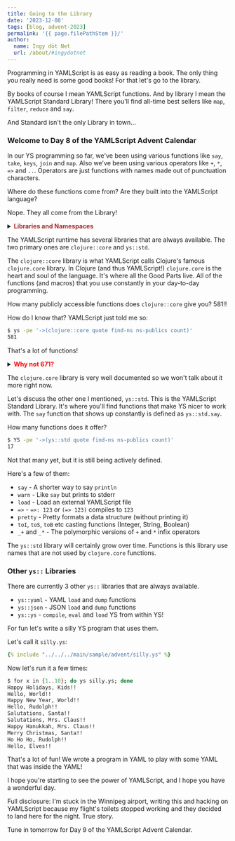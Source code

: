 ```yaml
---
title: Going to the Library
date: '2023-12-08'
tags: [blog, advent-2023]
permalink: '{{ page.filePathStem }}/'
author:
  name: Ingy döt Net
  url: /about/#ingydotnet
---
```


Programming in YAMLScript is as easy as reading a book.
The only thing you really need is some good books!
For that let's go to the library.

By books of course I mean YAMLScript functions.
And by library I mean the YAMLScript Standard Library!
There you'll find all-time best sellers like `map`, `filter`, `reduce` and
`say`.

And Standard isn't the only Library in town...


### Welcome to Day 8 of the YAMLScript Advent Calendar

In our YS programming so far, we've been using various functions like `say`,
`take`, `keys`, `join` and `map`.
Also we've been using various operators like `+`, `*`, `=>` and `..`.
Operators are just functions with names made out of punctuation characters.

Where do these functions come from?
Are they built into the YAMLScript language?

Nope. They all come from the Library!

<details><summary>
<strong style="color:brown">Libraries and Namespaces</strong></summary>

It's probably a good idea to explain what a Clojure library is.
And we should probably talk about namespaces too.
Don't worry, it's quite simple.

A library is a file that contains a namespace and a bunch of functions (who
belong to that library/namespace).
The namespace name is made up of 2 or more words separated by the `.` character.
The name corresponds to the file path of the library.

For example (in Clojure) the `foo.bar` library would contain a `foo.bar`
namespace and be located at `foo/bar.clj` in your Java classpath.
To access a function called `thinger` in `foo.bar`, you would use the fully
qualified name (aka a Clojure symbol) `foo.bar/thinger`.

YAMLScript is the same except:

* File names end with `.ys`
* The 2 or more words are separated by `::` instead of `.`
* A fully qualified symbol looks like `foo::bar.thinger`.
  * You'll find out later why this is really cool

</details>

The YAMLScript runtime has several libraries that are always available.
The two primary ones are `clojure::core` and `ys::std`.

The `clojure::core` library is what YAMLScript calls Clojure's famous
`clojure.core` library.
In Clojure (and thus YAMLScript!) `clojure.core` is the heart and soul of the
language.
It's where all the Good Parts live.
All of the functions (and macros) that you use constantly in your day-to-day
programming.

How many publicly accessible functions does `clojure::core` give you?
581!!

How do I know that?
YAMLScript just told me so:

```bash
$ ys -pe '->(clojure::core quote find-ns ns-publics count)'
581
```

That's a lot of functions!

<details><summary><strong style="color:red">Why not 671?</strong></summary>

Honestly it's not as many as the real `clojure.core` library called from
Clojure.

```bash
$ clojure -M -e '(-> clojure.core quote ns-publics count)'
671
```

The reason for this is because YAMLScript uses a special version of Clojure
the [SCI](https://github.com/babashka/sci) (Small Clojure Interpreter).

SCI offers a subset of Clojure's functionality, but it's a very useful subset.
It's also a "safe" subset.

I don't think you'll run into anything that's not available in your day to day
YAMLScripting.
If you do, give me a ring and we'll see what we can do to get it added.
</details>

The `clojure.core` library is very well documented so we won't talk about it
more right now.

Let's discuss the other one I mentioned, `ys::std`.
This is the YAMLScript Standard Library.
It's where you'll find functions that make YS nicer to work with.
The `say` function that shows up constantly is defined as `ys::std.say`.

How many functions does it offer?

```bash
$ YS -pe '->(ys::std quote find-ns ns-publics count)'
17
```

Not that many yet, but it is still being actively defined.

Here's a few of them:

* `say` - A shorter way to say `println`
* `warn` - Like `say` but prints to stderr
* `load` - Load an external YAMLScript file
* `=>` - `=>: 123` or `(=> 123)` compiles to `123`
* `pretty` - Pretty formats a data structure (without printing it)
* `toI`, `toS`, `toB` etc casting functions (Integer, String, Boolean)
* `_+` and `_*` - The polymorphic versions of `+` and `*` infix operators

The `ys::std` library will certainly grow over time.
Functions is this library use names that are not used by `clojure.core`
functions.

### Other `ys::` Libraries

There are currently 3 other `ys::` libraries that are always available.

* `ys::yaml` - YAML `load` and `dump` functions
* `ys::json` - JSON `load` and `dump` functions
* `ys::ys` - `compile`, `eval` and `load` YS from within YS!

For fun let's write a silly YS program that uses them.

Let's call it `silly.ys`:

```yaml
{% include "../../../main/sample/advent/silly.ys" %}
```

Now let's run it a few times:

```bash
$ for x in {1..10}; do ys silly.ys; done
Happy Holidays, Kids!!
Hello, World!!
Happy New Year, World!!
Hello, Rudolph!!
Salutations, Santa!!
Salutations, Mrs. Claus!!
Happy Hanukkah, Mrs. Claus!!
Merry Christmas, Santa!!
Ho Ho Ho, Rudolph!!
Hello, Elves!!
```

That's a lot of fun!
We wrote a program in YAML to play with some YAML that was inside the YAML!

I hope you're starting to see the power of YAMLScript, and I hope you have a wonderful day.

Full disclosure: I'm stuck in the Winnipeg airport, writing this and hacking on
YAMLScript because my flight's toilets stopped working and they decided to land
here for the night. True story.

Tune in tomorrow for Day 9 of the YAMLScript Advent Calendar.
